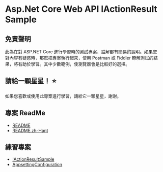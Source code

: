 ﻿# Asp.Net Core Web API IActionResult Sample

## 免責聲明

此為在對 ASP.NET Core 進行學習時的測試專案，註解都有簡易的說明。如果您對內容有疑惑時，那麼把專案執行起來，使用 Postman 或 Fiddler 瞭解測試的結果，將有助於學習。其中少數範例，使瀏覽器會是比較好的選擇。

## 請給一顆星星！ :star:

如果您喜歡或使用此專案進行學習，請給它一顆星星，謝謝。

## 專案 ReadMe

* [README](src/3.1/README.md)
* [README.zh-Hant](src/3.1/README.zh-Hant.md)

## 練習專案

* [IActionResultSample](src/3.1/IActionResultSample/)
* [AppsettingConfiguration](src/3.1/AppsettingConfiguration/)